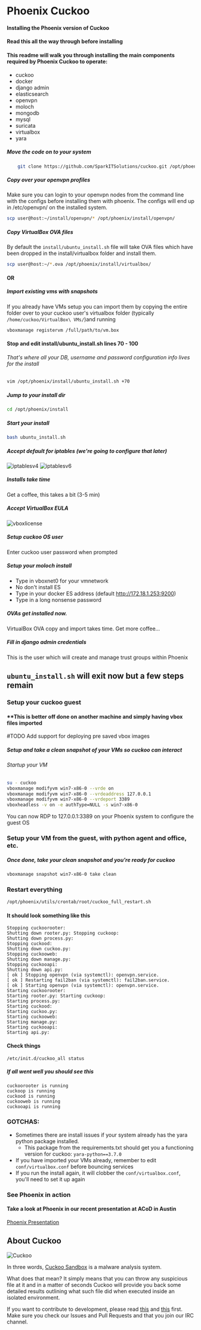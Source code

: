 # Phoenix Cuckoo
#### Installing the Phoenix version of Cuckoo
#### Read this all the way through before installing
#### This readme will walk you through installing the main components required by Phoenix Cuckoo to operate:

* cuckoo
* docker
* django admin
* elasticsearch
* openvpn
* moloch
* mongodb
* mysql
* suricata
* virtualbox
* yara


##### Move the code on to your system
```bash 
    git clone https://github.com/SparkITSolutions/cuckoo.git /opt/phoenix
```

##### Copy over your openvpn profiles
Make sure you can login to your openvpn nodes from the command line with the configs before installing them with phoenix.  The configs will end up in /etc/openvpn/ on the installed system.
```bash
scp user@host:~/install/openvpn/* /opt/phoenix/install/openvpn/
```


##### Copy VirtualBox OVA files
By default the `install/ubuntu_install.sh` file will take OVA files which have been dropped in the install/virtualbox folder and install them.  
```bash
scp user@host:~/*.ova /opt/phoenix/install/virtualbox/
```

#### OR

##### Import existing vms with snapshots
If you already have VMs setup you can import them by copying the entire folder over to your cuckoo user's virtualbox folder (typically `/home/cuckoo/VirtualBox\ VMs/`)and running 
```bash
vboxmanage registervm /full/path/to/vm.box
```

#### Stop and edit install/ubuntu_install.sh lines 70 - 100
###### That's where all your DB, username and password configuration info lives for the install
```bash
vim /opt/phoenix/install/ubuntu_install.sh +70
```

##### Jump to your install dir
```bash
cd /opt/phoenix/install
```

##### Start your install
```bash
bash ubuntu_install.sh
```

##### Accept default for iptables (we're going to configure that later)
![iptablesv4](./install/screencaps/iptables4.png "iptablesv4")
![iptablesv6](./install/screencaps/iptables6.png "iptablesv6")



##### Installs take time
Get a coffee, this takes a bit (3-5 min)

##### Accept VirtualBox EULA
![vboxlicense](./install/screencaps/vboxlic.png "vboxlicense")

##### Setup cuckoo OS user
Enter cuckoo user password when prompted


##### Setup your moloch install
* Type in vboxnet0 for your vmnetwork
* No don't install ES
* Type in your docker ES address (default http://172.18.1.253:9200)
* Type in a long nonsense password

##### OVAs get installed now.

VirtualBox OVA copy and import takes time.  Get more coffee...

##### Fill in django admin credentials
This is the user which will create and manage trust groups within Phoenix

## `ubuntu_install.sh` will exit now but a few steps remain

### Setup your cuckoo guest
#### **This is better off done on another machine and simply having vbox files imported
#TODO Add support for deploying pre saved vbox images

##### Setup and take a clean snapshot of your VMs so cuckoo can interact
###### Startup your VM

```bash
su - cuckoo
vboxmanage modifyvm win7-x86-0 --vrde on
vboxmanage modifyvm win7-x86-0 --vrdeaddress 127.0.0.1
vboxmanage modifyvm win7-x86-0 --vrdeport 3389
vboxheadless -v on -e authType=NULL -s win7-x86-0
```
You can now RDP to 127.0.0.1:3389 on your Phoenix system to configure the guest OS

### Setup your VM from the guest, with python agent and office, etc.
##### Once done, take your clean snapshot and you're ready for cuckoo
```bash
vboxmanage snapshot win7-x86-0 take clean
```


### Restart everything
```bash
/opt/phoenix/utils/crontab/root/cuckoo_full_restart.sh
```

#### It should look something like this

```
Stopping cuckoorooter:
Shutting down rooter.py: Stopping cuckoop:
Shutting down process.py:
Stopping cuckood:
Shutting down cuckoo.py:
Stopping cuckooweb:
Shutting down manage.py:
Stopping cuckooapi:
Shutting down api.py:
[ ok ] Stopping openvpn (via systemctl): openvpn.service.
[ ok ] Restarting fail2ban (via systemctl): fail2ban.service.
[ ok ] Starting openvpn (via systemctl): openvpn.service.
Starting cuckoorooter:
Starting rooter.py: Starting cuckoop:
Starting process.py:
Starting cuckood:
Starting cuckoo.py:
Starting cuckooweb:
Starting manage.py:
Starting cuckooapi:
Starting api.py:
```

#### Check things
```
/etc/init.d/cuckoo_all status
```

##### If all went well you should see this
```
cuckoorooter is running
cuckoop is running
cuckood is running
cuckooweb is running
cuckooapi is running
```


### GOTCHAS:
* Sometimes there are install issues if your system already has the yara python package installed.
  * This package from the requirements.txt should get you a functioning version for cuckoo: `yara-python==3.7.0`
* If you have imported your VMs already, remember to edit `conf/virtualbox.conf` before bouncing services
* If you run the install again, it will clobber the `conf/virtualbox.conf`, you'll need to set it up again

### See Phoenix in action

#### Take a look at Phoenix in our recent presentation at ACoD in Austin

[Phoenix Presentation](https://docs.google.com/presentation/d/1Esvck465UX2REGijGnZtS6_GugstS5NIJC2uvO2g0C0/edit?usp=sharing)

## About Cuckoo

![Cuckoo](http://cuckoosandbox.org/graphic/cuckoo.png)

In three words, [Cuckoo Sandbox](http://www.cuckoosandbox.org) is a malware analysis system.

What does that mean? It simply means that you can throw any suspicious file at it and in a matter of seconds Cuckoo will provide you back some detailed results outlining what such file did when executed inside an isolated environment.

If you want to contribute to development, please read [this](http://www.cuckoosandbox.org/development.html) and [this](http://www.cuckoofoundation.org/contribute.html) first. Make sure you check our Issues and Pull Requests and that you join our IRC channel.

